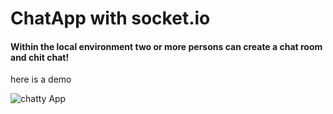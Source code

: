 # ChatApp with socket.io

#### Within the local environment two or more persons can create a chat room and chit chat!

here is a demo

![chatty App](https://user-images.githubusercontent.com/65470058/215062349-a7bfd6f0-be03-4282-82e8-60a531eefdee.png)
